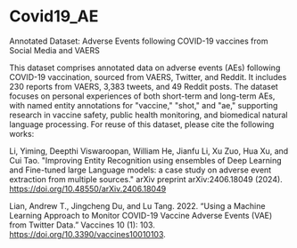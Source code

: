 # Covid19_AE
Annotated Dataset: Adverse Events following COVID-19 vaccines from Social Media and VAERS

This dataset comprises annotated data on adverse events (AEs) following COVID-19 vaccination, sourced from VAERS, Twitter, and Reddit. It includes 230 reports from VAERS, 3,383 tweets, and 49 Reddit posts. The dataset focuses on personal experiences of both short-term and long-term AEs, with named entity annotations for "vaccine," "shot," and "ae," supporting research in vaccine safety, public health monitoring, and biomedical natural language processing. For reuse of this dataset, please cite the following works:
 
Li, Yiming, Deepthi Viswaroopan, William He, Jianfu Li, Xu Zuo, Hua Xu, and Cui Tao. "Improving Entity Recognition using ensembles of Deep Learning and Fine-tuned large Language models: a case study on adverse event extraction from multiple sources." arXiv preprint arXiv:2406.18049 (2024). https://doi.org/10.48550/arXiv.2406.18049
 
Lian, Andrew T., Jingcheng Du, and Lu Tang. 2022. “Using a Machine Learning Approach to Monitor COVID-19 Vaccine Adverse Events (VAE) from Twitter Data.” Vaccines 10 (1): 103. https://doi.org/10.3390/vaccines10010103.
